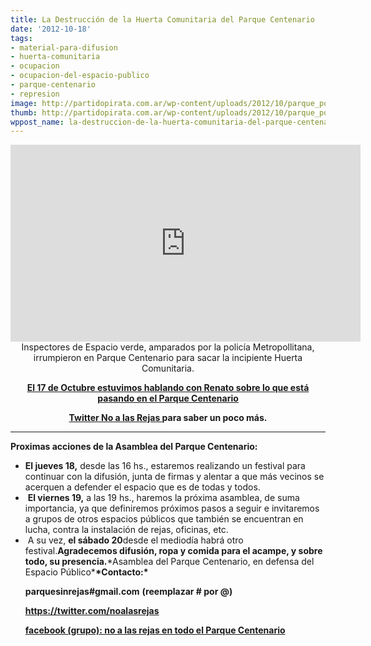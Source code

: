 ```yaml
---
title: La Destrucción de la Huerta Comunitaria del Parque Centenario
date: '2012-10-18'
tags:
- material-para-difusion
- huerta-comunitaria
- ocupacion
- ocupacion-del-espacio-publico
- parque-centenario
- represion
image: http://partidopirata.com.ar/wp-content/uploads/2012/10/parque_polis.jpg
thumb: http://partidopirata.com.ar/wp-content/uploads/2012/10/parque_polis-150x150.jpg
wppost_name: la-destruccion-de-la-huerta-comunitaria-del-parque-centenario
---
```


<center>
<iframe src="http://www.youtube.com/embed/TNWYatIQHJY?list=UUD29sg01bX0AhGwDacHejuQ&amp;hl=es_ES" frameborder="0" width="560" height="315"></iframe></center><center></center><center>Inspectores de Espacio verde, amparados por la policía Metropollitana, irrumpieron en Parque Centenario para sacar la incipiente Huerta Comunitaria.</center>
<p style="text-align: center;"><strong><a href="http://partidopirata.com.ar/6889/conversando-con-renato-sobre-el-acampe-en-parque-centenario">El 17 de Octubre estuvimos hablando con Renato sobre lo que está pasando en el Parque Centenario</a></strong></p>
<p style="text-align: center;"><strong><a href="https://twitter.com/noalasrejas" target="_blank">Twitter No a las Rejas </a> para saber un poco más.</strong></p>


<hr />

<strong>Proximas acciones de la Asamblea del Parque Centenario:</strong>
<ul>
	<li><strong>El jueves 18,</strong> desde las 16 hs., estaremos realizando un festival para continuar con la difusión, junta de firmas y alentar a que más vecinos se acerquen a defender el espacio que es de todas y todos.</li>
	<li> <strong>El viernes 19,</strong> a las 19 hs., haremos la próxima asamblea, de suma importancia, ya que definiremos próximos pasos a seguir e invitaremos a grupos de otros espacios públicos que también se encuentran en lucha, contra la instalación de rejas, oficinas, etc.</li>
	<li> A su vez, <strong>el sábado 20</strong>desde el mediodía habrá otro festival.<strong>Agradecemos difusión, ropa y comida para el acampe, y sobre todo, su presencia.</strong>*Asamblea del Parque Centenario, en defensa del Espacio Público*<strong>*Contacto:*</strong>

<strong>parquesinrejas#gmail.com</strong>
<strong> (reemplazar # por @)</strong>

<strong><a href="https://twitter.com/noalasrejas" target="_blank">https://twitter.com/noalasrejas</a></strong>

<strong><a href="http://www.facebook.com/groups/348242978595642/" target="_blank">facebook (grupo): no a las rejas en todo el Parque Centenario</a></strong></li>
</ul>
